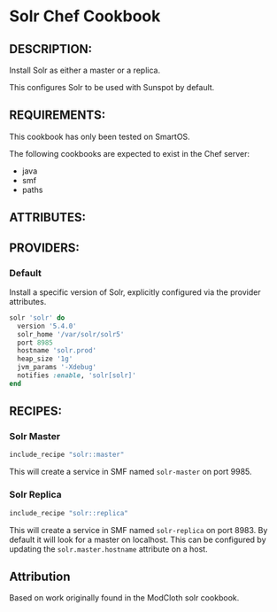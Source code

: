 Solr Chef Cookbook
==================

## DESCRIPTION:

Install Solr as either a master or a replica.

This configures Solr to be used with Sunspot by default.

## REQUIREMENTS:

This cookbook has only been tested on SmartOS.

The following cookbooks are expected to exist in the Chef server:

* java
* smf
* paths

## ATTRIBUTES:

## PROVIDERS:

### Default

Install a specific version of Solr, explicitly configured via the provider attributes.

```ruby
solr 'solr' do
  version '5.4.0'
  solr_home '/var/solr/solr5'
  port 8985
  hostname 'solr.prod'
  heap_size '1g'
  jvm_params '-Xdebug'
  notifies :enable, 'solr[solr]'
end
```

## RECIPES:

### Solr Master

```ruby
include_recipe "solr::master"
```

This will create a service in SMF named `solr-master` on port 9985.

### Solr Replica

```ruby
include_recipe "solr::replica"
```

This will create a service in SMF named `solr-replica` on port 8983. By default it will look for
a master on localhost. This can be configured by updating the `solr.master.hostname` attribute on
a host.

## Attribution

Based on work originally found in the ModCloth solr cookbook.
